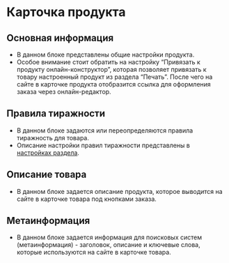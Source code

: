 # Карточка продукта

## Основная информация
* В данном блоке представлены общие настройки продукта.
* Особое внимание стоит обратить на настройку “Привязать к продукту онлайн-конструктор”, которая позволяет привязать к товару настроенный продукт из раздела “Печать”. После чего на сайте в карточке продукта отобразится ссылка для оформления заказа через онлайн-редактор.

## Правила тиражности
* В данном блоке задаются или переопределяются правила тиражность для товара.
* Описание настройки правил тиражности представлены в [настройках раздела](/gift/settings?id=Правила-тиражности).

## Описание товара
* В данном блоке задается описание продукта, которое выводится на сайте в карточке товара под кнопками заказа.

## Метаинформация
* В данном блоке задается информация для поисковых систем (метаинформация) - заголовок, описание и ключевые слова, которые используются на сайте в карточке товара.
